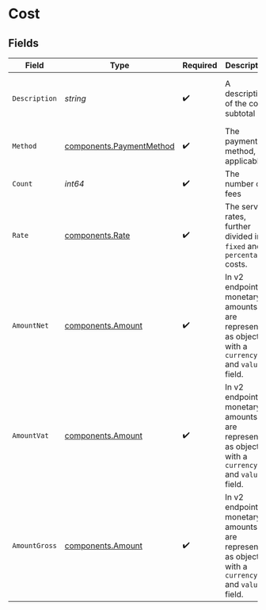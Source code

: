 # Cost


## Fields

| Field                                                                                             | Type                                                                                              | Required                                                                                          | Description                                                                                       | Example                                                                                           |
| ------------------------------------------------------------------------------------------------- | ------------------------------------------------------------------------------------------------- | ------------------------------------------------------------------------------------------------- | ------------------------------------------------------------------------------------------------- | ------------------------------------------------------------------------------------------------- |
| `Description`                                                                                     | *string*                                                                                          | :heavy_check_mark:                                                                                | A description of the cost subtotal                                                                | Credit card - Visa debit consumer domestic                                                        |
| `Method`                                                                                          | [components.PaymentMethod](../../models/components/paymentmethod.md)                              | :heavy_check_mark:                                                                                | The payment method, if applicable                                                                 | creditcard                                                                                        |
| `Count`                                                                                           | *int64*                                                                                           | :heavy_check_mark:                                                                                | The number of fees                                                                                | 10                                                                                                |
| `Rate`                                                                                            | [components.Rate](../../models/components/rate.md)                                                | :heavy_check_mark:                                                                                | The service rates, further divided into `fixed` and `percentage` costs.                           |                                                                                                   |
| `AmountNet`                                                                                       | [components.Amount](../../models/components/amount.md)                                            | :heavy_check_mark:                                                                                | In v2 endpoints, monetary amounts are represented as objects with a `currency` and `value` field. |                                                                                                   |
| `AmountVat`                                                                                       | [components.Amount](../../models/components/amount.md)                                            | :heavy_check_mark:                                                                                | In v2 endpoints, monetary amounts are represented as objects with a `currency` and `value` field. |                                                                                                   |
| `AmountGross`                                                                                     | [components.Amount](../../models/components/amount.md)                                            | :heavy_check_mark:                                                                                | In v2 endpoints, monetary amounts are represented as objects with a `currency` and `value` field. |                                                                                                   |